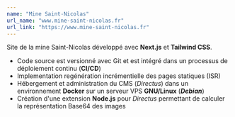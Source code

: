 ```yaml
---
name: "Mine Saint-Nicolas"
url_name: "www.mine-saint-nicolas.fr"
url_link: "https://www.mine-saint-nicolas.fr"
---
```

Site de la mine Saint-Nicolas développé avec **Next.js** et **Tailwind CSS**.

- Code source est versionné avec Git et est intégré dans un processus de déploiement continu (**CI/CD**)
- Implementation regénération incrémentielle des pages statiques (ISR)
- Hébergement et administration du CMS (*Directus*) dans un environnement  **Docker** sur un serveur VPS **GNU/Linux** (**_Debian_**)
- Création d'une extension **Node.js** pour *Directus*  permettant de calculer la représentation Base64 des images